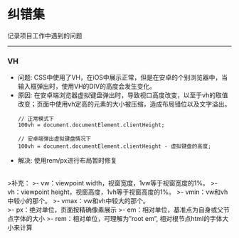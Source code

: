 # 纠错集

记录项目工作中遇到的问题

***

### VH
- 问题: CSS中使用了VH，在iOS中展示正常，但是在安卓的个别浏览器中，当输入框弹出时，使用VH的DIV的高度会发生变化。
- 原因: 在安卓端浏览器虚拟键盘弹出时，导致视口高度改变，以至于vh的取值改变；页面中使用vh定高的元素的大小被压缩，造成布局错位以及文字溢出。
    ```
    // 正常模式下
    100vh = document.documentElement.clientHeight;

    // 安卓端弹出虚拟键盘情况下
    100vh = document.documentElement.clientHeight - 虚拟键盘的高度;
    ```
- 解决: 使用rem/px进行布局暂时修复
<br>
>补充： 
>- vw：viewpoint width，视窗宽度，1vw等于视窗宽度的1%。
>- vh：viewpoint height，视窗高度，1vh等于视窗高度的1%。
>- vmin：vw和vh中较小的那个。
>- vmax：vw和vh中较大的那个。
<br>
>- px：绝对单位，页面按精确像素展示
>- em：相对单位，基准点为自身或父节点字体的大小
>- rem：相对单位，可理解为”root em”, 相对根节点html的字体大小来计算
